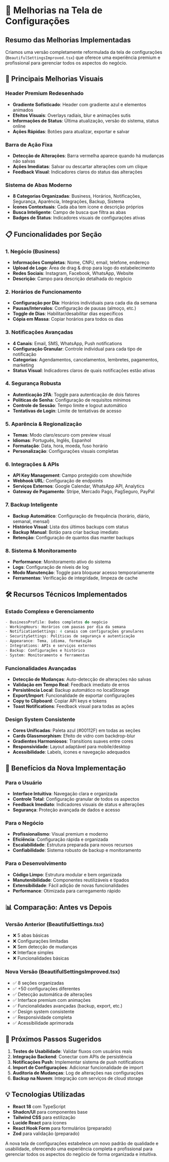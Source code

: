 # 🚀 Melhorias na Tela de Configurações

## Resumo das Melhorias Implementadas

Criamos uma versão completamente reformulada da tela de configurações (`BeautifulSettingsImproved.tsx`) que oferece uma experiência premium e profissional para gerenciar todos os aspectos do negócio.

## 🎨 Principais Melhorias Visuais

### Header Premium Redesenhado

- **Gradiente Sofisticado**: Header com gradiente azul e elementos animados
- **Efeitos Visuais**: Overlays radiais, blur e animações sutis
- **Informações de Status**: Última atualização, versão do sistema, status online
- **Ações Rápidas**: Botões para atualizar, exportar e salvar

### Barra de Ação Fixa

- **Detecção de Alterações**: Barra vermelha aparece quando há mudanças não salvas
- **Ações Imediatas**: Salvar ou descartar alterações com um clique
- **Feedback Visual**: Indicadores claros do status das alterações

### Sistema de Abas Moderno

- **8 Categorias Organizadas**: Business, Horários, Notificações, Segurança, Aparência, Integrações, Backup, Sistema
- **Ícones Contextuais**: Cada aba tem ícone e descrição próprios
- **Busca Inteligente**: Campo de busca que filtra as abas
- **Badges de Status**: Indicadores visuais de configurações ativas

## 📋 Funcionalidades por Seção

### 1. **Negócio (Business)**

- **Informações Completas**: Nome, CNPJ, email, telefone, endereço
- **Upload de Logo**: Área de drag & drop para logo do estabelecimento
- **Redes Sociais**: Instagram, Facebook, WhatsApp, Website
- **Descrição**: Campo para descrição detalhada do negócio

### 2. **Horários de Funcionamento**

- **Configuração por Dia**: Horários individuais para cada dia da semana
- **Pausas/Intervalos**: Configuração de pausas (almoço, etc.)
- **Toggle de Dias**: Habilitar/desabilitar dias específicos
- **Cópia em Massa**: Copiar horários para todos os dias

### 3. **Notificações Avançadas**

- **4 Canais**: Email, SMS, WhatsApp, Push notifications
- **Configuração Granular**: Controle individual para cada tipo de notificação
- **Categorias**: Agendamentos, cancelamentos, lembretes, pagamentos, marketing
- **Status Visual**: Indicadores claros de quais notificações estão ativas

### 4. **Segurança Robusta**

- **Autenticação 2FA**: Toggle para autenticação de dois fatores
- **Políticas de Senha**: Configuração de requisitos mínimos
- **Controle de Sessão**: Tempo limite e logout automático
- **Tentativas de Login**: Limite de tentativas de acesso

### 5. **Aparência & Regionalização**

- **Temas**: Modo claro/escuro com preview visual
- **Idiomas**: Português, Inglês, Espanhol
- **Formatação**: Data, hora, moeda, fuso horário
- **Personalização**: Configurações visuais completas

### 6. **Integrações & APIs**

- **API Key Management**: Campo protegido com show/hide
- **Webhook URL**: Configuração de endpoints
- **Serviços Externos**: Google Calendar, WhatsApp API, Analytics
- **Gateway de Pagamento**: Stripe, Mercado Pago, PagSeguro, PayPal

### 7. **Backup Inteligente**

- **Backup Automático**: Configuração de frequência (horário, diário, semanal, mensal)
- **Histórico Visual**: Lista dos últimos backups com status
- **Backup Manual**: Botão para criar backup imediato
- **Retenção**: Configuração de quantos dias manter backups

### 8. **Sistema & Monitoramento**

- **Performance**: Monitoramento ativo do sistema
- **Logs**: Configuração de níveis de log
- **Modo Manutenção**: Toggle para bloquear acesso temporariamente
- **Ferramentas**: Verificação de integridade, limpeza de cache

## 🛠️ Recursos Técnicos Implementados

### Estado Complexo e Gerenciamento

```typescript
- BusinessProfile: Dados completos do negócio
- WorkingHours: Horários com pausas por dia da semana
- NotificationSettings: 4 canais com configurações granulares
- SecuritySettings: Políticas de segurança e autenticação
- Appearance: Tema, idioma, formatação
- Integrations: APIs e serviços externos
- Backup: Configurações e histórico
- System: Monitoramento e ferramentas
```

### Funcionalidades Avançadas

- **Detecção de Mudanças**: Auto-detecção de alterações não salvas
- **Validação em Tempo Real**: Feedback imediato de erros
- **Persistência Local**: Backup automático no localStorage
- **Export/Import**: Funcionalidade de exportar configurações
- **Copy to Clipboard**: Copiar API keys e tokens
- **Toast Notifications**: Feedback visual para todas as ações

### Design System Consistente

- **Cores Unificadas**: Paleta azul (#00112F) em todas as seções
- **Cards Glassmorphism**: Efeito de vidro com backdrop-blur
- **Gradientes Harmoniosos**: Transitions suaves entre cores
- **Responsividade**: Layout adaptável para mobile/desktop
- **Acessibilidade**: Labels, ícones e navegação adequados

## 🚀 Benefícios da Nova Implementação

### Para o Usuário

- **Interface Intuitiva**: Navegação clara e organizada
- **Controle Total**: Configuração granular de todos os aspectos
- **Feedback Imediato**: Indicadores visuais de status e alterações
- **Segurança**: Proteção avançada de dados e acesso

### Para o Negócio

- **Profissionalismo**: Visual premium e moderno
- **Eficiência**: Configuração rápida e organizada
- **Escalabilidade**: Estrutura preparada para novos recursos
- **Confiabilidade**: Sistema robusto de backup e monitoramento

### Para o Desenvolvimento

- **Código Limpo**: Estrutura modular e bem organizada
- **Manutenibilidade**: Componentes reutilizáveis e tipados
- **Extensibilidade**: Fácil adição de novas funcionalidades
- **Performance**: Otimizada para carregamento rápido

## 📊 Comparação: Antes vs Depois

### Versão Anterior (BeautifulSettings.tsx)

- ❌ 5 abas básicas
- ❌ Configurações limitadas
- ❌ Sem detecção de mudanças
- ❌ Interface simples
- ❌ Funcionalidades básicas

### Nova Versão (BeautifulSettingsImproved.tsx)

- ✅ 8 seções organizadas
- ✅ +50 configurações diferentes
- ✅ Detecção automática de alterações
- ✅ Interface premium com animações
- ✅ Funcionalidades avançadas (backup, export, etc.)
- ✅ Design system consistente
- ✅ Responsividade completa
- ✅ Acessibilidade aprimorada

## 🎯 Próximos Passos Sugeridos

1. **Testes de Usabilidade**: Validar fluxos com usuários reais
2. **Integração Backend**: Conectar com APIs de persistência
3. **Notificações Push**: Implementar sistema de push notifications
4. **Import de Configurações**: Adicionar funcionalidade de import
5. **Auditoria de Mudanças**: Log de alterações nas configurações
6. **Backup na Nuvem**: Integração com serviços de cloud storage

## 💡 Tecnologias Utilizadas

- **React 18** com TypeScript
- **Shadcn/UI** para componentes base
- **Tailwind CSS** para estilização
- **Lucide React** para ícones
- **React Hook Form** para formulários (preparado)
- **Zod** para validação (preparado)

A nova tela de configurações estabelece um novo padrão de qualidade e usabilidade, oferecendo uma experiência completa e profissional para gerenciar todos os aspectos do negócio de forma organizada e intuitiva.
